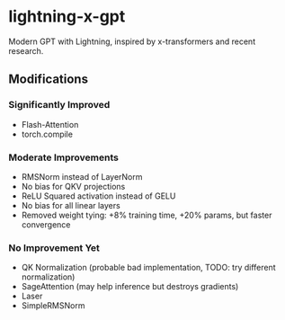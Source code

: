 # lightning-x-gpt

Modern GPT with Lightning, inspired by x-transformers and recent research.

## Modifications

### Significantly Improved
- Flash-Attention
- torch.compile

### Moderate Improvements
- RMSNorm instead of LayerNorm
- No bias for QKV projections
- ReLU Squared activation instead of GELU
- No bias for all linear layers
- Removed weight tying: +8% training time, +20% params, but faster convergence

### No Improvement Yet
- QK Normalization (probable bad implementation, TODO: try different normalization)
- SageAttention (may help inference but destroys gradients)
- Laser
- SimpleRMSNorm
